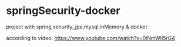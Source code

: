 # springSecurity-docker
project with spring security,,jpa,mysql,inMemory &amp; docker


according to video:
https://www.youtube.com/watch?v=0iNmWIi5rG4
